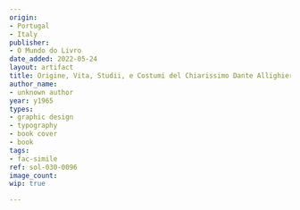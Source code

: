```yaml
---
origin:
- Portugal
- Italy
publisher:
- O Mundo do Livro
date_added: 2022-05-24
layout: artifact
title: Origine, Vita, Studii, e Costumi del Chiarissimo Dante Allighieri, Poeta Fiorentino
author_name:
- unknown author
year: y1965
types:
- graphic design
- typography
- book cover
- book
tags:
- fac-simile
ref: sol-030-0096
image_count: 
wip: true

---
```

